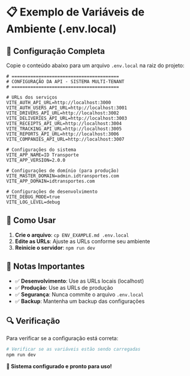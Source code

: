# 📋 Exemplo de Variáveis de Ambiente (.env.local)

## 🔧 **Configuração Completa**

Copie o conteúdo abaixo para um arquivo `.env.local` na raiz do projeto:

```env
# ========================================
# CONFIGURAÇÃO DA API - SISTEMA MULTI-TENANT
# ========================================

# URLs dos serviços
VITE_AUTH_API_URL=http://localhost:3000
VITE_AUTH_USERS_API_URL=http://localhost:3001
VITE_DRIVERS_API_URL=http://localhost:3002
VITE_DELIVERIES_API_URL=http://localhost:3003
VITE_RECEIPTS_API_URL=http://localhost:3004
VITE_TRACKING_API_URL=http://localhost:3005
VITE_REPORTS_API_URL=http://localhost:3006
VITE_COMPANIES_API_URL=http://localhost:3007

# Configurações do sistema
VITE_APP_NAME=ID Transporte
VITE_APP_VERSION=2.0.0

# Configurações de domínio (para produção)
VITE_MASTER_DOMAIN=admin.idtransportes.com
VITE_APP_DOMAIN=idtransportes.com

# Configurações de desenvolvimento
VITE_DEBUG_MODE=true
VITE_LOG_LEVEL=debug
```

## 🚀 **Como Usar**

1. **Crie o arquivo**: `cp ENV_EXAMPLE.md .env.local`
2. **Edite as URLs**: Ajuste as URLs conforme seu ambiente
3. **Reinicie o servidor**: `npm run dev`

## 📝 **Notas Importantes**

- ✅ **Desenvolvimento**: Use as URLs locais (localhost)
- ✅ **Produção**: Use as URLs de produção
- ✅ **Segurança**: Nunca commite o arquivo `.env.local`
- ✅ **Backup**: Mantenha um backup das configurações

## 🔍 **Verificação**

Para verificar se a configuração está correta:

```bash
# Verificar se as variáveis estão sendo carregadas
npm run dev
```

**🎯 Sistema configurado e pronto para uso!** 